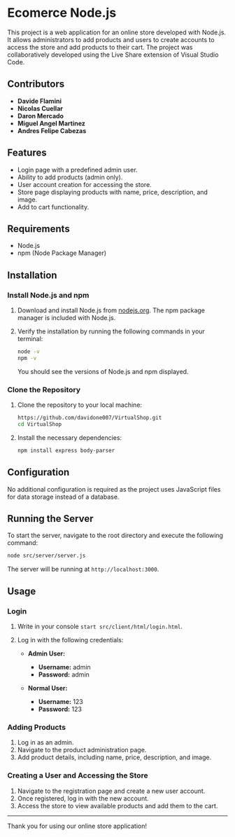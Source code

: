# Ecomerce Node.js

This project is a web application for an online store developed with Node.js. It allows administrators to add products and users to create accounts to access the store and add products to their cart. The project was collaboratively developed using the Live Share extension of Visual Studio Code.

## Contributors

- **Davide Flamini**
- **Nicolas Cuellar**
- **Daron Mercado**
- **Miguel Angel Martinez**
- **Andres Felipe Cabezas**

## Features

- Login page with a predefined admin user.
- Ability to add products (admin only).
- User account creation for accessing the store.
- Store page displaying products with name, price, description, and image.
- Add to cart functionality.

## Requirements

- Node.js
- npm (Node Package Manager)

## Installation

### Install Node.js and npm

1. Download and install Node.js from [nodejs.org](https://nodejs.org/). The npm package manager is included with Node.js.

2. Verify the installation by running the following commands in your terminal:

   ```sh
   node -v
   npm -v
   ```

   You should see the versions of Node.js and npm displayed.

### Clone the Repository

1. Clone the repository to your local machine:

   ```sh
   https://github.com/davidone007/VirtualShop.git
   cd VirtualShop
   ```

2. Install the necessary dependencies:

   ```sh
   npm install express body-parser
   ```

## Configuration

No additional configuration is required as the project uses JavaScript files for data storage instead of a database.

## Running the Server

To start the server, navigate to the root directory and execute the following command:

```sh
node src/server/server.js
```

The server will be running at `http://localhost:3000`.

## Usage

### Login

1. Write in your console `start src/client/html/login.html`.
2. Log in with the following credentials:

   - **Admin User:**
     - **Username:** admin
     - **Password:** admin

   - **Normal User:**
     - **Username:** 123
     - **Password:** 123

### Adding Products

1. Log in as an admin.
2. Navigate to the product administration page.
3. Add product details, including name, price, description, and image.

### Creating a User and Accessing the Store

1. Navigate to the registration page and create a new user account.
2. Once registered, log in with the new account.
3. Access the store to view available products and add them to the cart.

---

Thank you for using our online store application!
